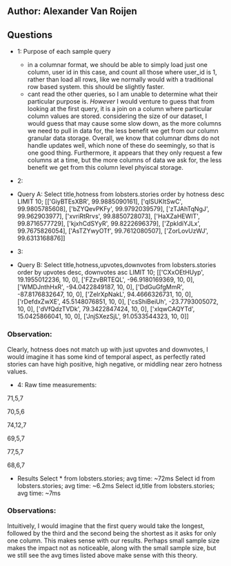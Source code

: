 ## Author: Alexander Van Roijen

## Questions
- 1: Purpose of each sample query
  - in a columnar format, we should be able to simply load just one column, user id in this case, and count all those where user_id is 1, rather than load all rows, like we normally would with a traditional row based system. this should be slightly faster.
  - cant read the other queries, so I am unable to determine what their particular purpose is.
  *However* I would venture to guess that from looking at the first query, it is a join on a column where particular column values are stored.
  considering the size of our dataset, I would guess that may cause some slow down, as the more columns we need to pull in data for, the less benefit we get from our column granular data storage.
  Overall, we know that columnar dbms do not handle updates well, which none of these do seemingly, so that is one good thing. Furthermore, it appears that they only request a few columns at a time, but the more columns of data we ask for, the less benefit we get from this column level phyiscal storage.


- 2:
- Query A: Select title,hotness from lobsters.stories order by hotness desc LIMIT 10;
[['GiyBTEsXBR', 99.9885090161], ['qISUKItSwC', 99.9805785608], ['bZYQevPKFy', 99.9792039579], ['zTJAhTqNgJ', 99.962903977], ['xvriRtRrvs', 99.8850728073], ['HaXZaHEWIT', 99.8716577729], ['kjxhCdSYyR', 99.8222696379], ['ZpkldiYJLx', 99.7675826054], ['AsTZYwyOTf', 99.7612080507], ['ZorLovUzWJ', 99.6313168876]]

- 3:
- Query B: Select title,hotness,upvotes,downvotes from lobsters.stories order by upvotes desc, downvotes asc LIMIT 10;
[['CXxOEtHUyp', 19.1955012236, 10, 0], ['FZzvBRTEQL', -96.9180169369, 10, 0], ['WMDJnthHxR', -94.0422849187, 10, 0], ['DdGuGfgMmR', -87.8176832647, 10, 0], ['ZelrXpNakL', 94.4666326731, 10, 0], ['rDefdxZwXE', 45.5148076851, 10, 0], ['csShiBeiUh', -23.7793005072, 10, 0], ['dVfQdzTVDk', 79.3422847424, 10, 0], ['xlqwCAQYTd', 15.0425866041, 10, 0], ['JnjSXezSjL', 91.0533544323, 10, 0]]

### Observation:
Clearly, hotness does not match up with just upvotes and downvotes, I would imagine it has some kind of temporal aspect, as perfectly rated stories can have high positive, high negative, or middling near zero hotness values.

- 4:
Raw time measurements:

71,5,7

70,5,6

74,12,7

69,5,7

77,5,7

68,6,7

- Results
Select * from lobsters.stories;
avg time: ~72ms
Select id from lobsters.stories;
avg time: ~6.2ms
Select id,title from lobsters.stories;
avg time: ~7ms


### Observations:
Intuitively, I would imagine that the first query would take the longest, followed by the third and the second being the shortest as it asks for only one column. This makes sense with our results. Perhaps small sample size makes the impact not as noticeable, along with the small sample size, but we still see the avg times listed above make sense with this theory.
